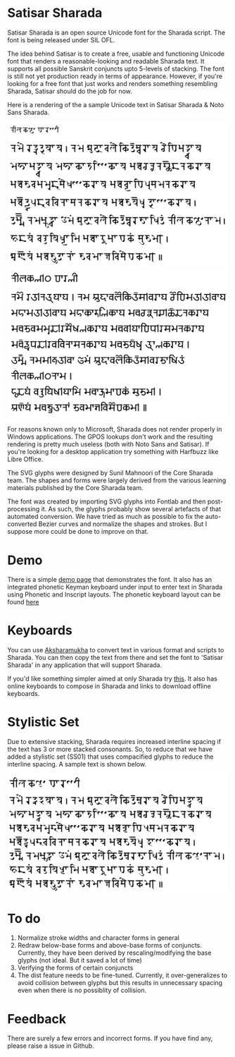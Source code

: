 # Satisar Sharada

Satisar Sharada is an open source Unicode font for the Sharada script. The font is being released under SIL OFL.

The idea behind Satisar is to create a free, usable and functioning Unicode font that renders a reasonable-looking and readable Sharada text. It supports all possible Sanskrit conjuncts upto 5-levels of stacking. The font is still not yet production ready in terms of appearance. However, if you're looking for a free font that just works and renders something resembling Sharada, Satisar should do the job for now.

Here is a rendering of the a sample Unicode text in Satisar Sharada & Noto Sans Sharada.

![Satisar Sample](/satisar-sample.png)
![Noto Sample](/noto-sample.png)

For reasons known only to Microsoft, Sharada does not render properly in Windows applications. The GPOS lookups don't work and the resulting rendering is pretty much useless (both with Noto Sans and Satisar). If you're looking for a desktop application try something with Harfbuzz like Libre Office.

The SVG glyphs were designed by Sunil Mahnoori of the Core Sharada team. The shapes and forms were largely derived from the various learning materials published by the Core Sharada team.

The font was created by importing SVG glyphs into Fontlab and then post-processing it. As such, the glyphs probably show several artefacts of that automated conversion. We have tried as much as possible to fix the auto-converted Bezier curves and normalize the shapes and strokes. But I suppose more could be done to improve on that.

# Demo

There is a simple [demo page](https://virtualvinodh.github.io/satisarsharada/testing.html) that demonstrates the font. It also has an integrated phonetic Keyman keyboard under input to enter text in Sharada using Phonetic and Inscript layouts. The phonetic keyboard layout can be found [here](https://virtualvinodh.github.io/satisarsharada/keyboard.htm)

# Keyboards

You can use [Aksharamukha](https://aksharamukha.appspot.com) to convert text in various format and scripts to Sharada. You can then copy the text from there and set the font to 'Satisar Sharada' in any application that will support Sharada.

If you'd like something simpler aimed at only Sharada try [this](https://satisarsharada.appspot.com). It also has online keyboards to compose in Sharada and links to download offline keyboards.

# Stylistic Set

Due to extensive stacking, Sharada requires increased interline spacing if the text has 3 or more stacked consonants. So, to reduce that we have added a stylistic set (SS01) that uses compacified glyphs to reduce the interline spacing. A sample text is shown below.

![Satisar Sample](/satisar-compact.png)

# To do
1. Normalize stroke widths and character forms in general
2. Redraw below-base forms and above-base forms of conjuncts. Currently, they have been derived by rescaling/modifying the base glyphs (not ideal. But it saved a lot of time)
3. Verifying the forms of certain conjuncts
4. The dist feature needs to be fine-tuned. Currently, it over-generalizes to avoid collision between glyphs but this results in unnecessary spacing even when there is no possiblity of collision.

# Feedback

There are surely a few errors and incorrect forms. If you have find any, please raise a issue in Github.

